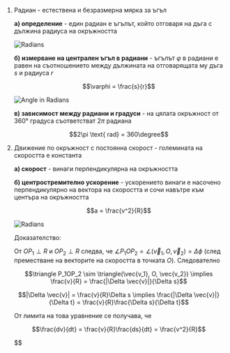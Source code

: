 1. Радиан - естествена и безразмерна мярка за ъгъл
	
	**а) определение** - един радиан е ъгълът, който отговаря на дъга с дължина радиуса на окръжността
	
	![Radians](Radians.svg)
	
	**б) измерване на централен ъгъл в радиани** - ъгълът $\varphi$ в радиани е равен на съотношението между дължината на отговарящата му дъга $s$ и радиуса $r$
	
	$$\varphi = \frac{s}{r}$$
	
	![Angle in Radians](Angle%20in%20Radians.jpg)
	
	**в) зависимост между радиани и градуси** - на цялата окръжност от 360° градуса съответстват $2\pi$ радиана
	
	$$2\pi \text{ rad} = 360\degree$$

2. Движение по окръжност с постоянна скорост - големината на скоростта е константа
	
	**а) скорост** - винаги перпендикулярна на окръжността 
	
	**б) центростремително ускорение** - ускорението винаги е насочено перпендикулярно на вектора на скоростта и сочи навътре към центъра на окръжността
	
	$$a = \frac{v^2}{R}$$
	
	![Radians](Circular%20Motion%20Acceleration.jpg)
	
	Доказателство: 
	
	От $OP_1 \perp R$ и $OP_2 \perp R$ следва, че $\angle P_1OP_2 = \angle(\vec{v}_1, O, \vec{v}_2) = \Delta \phi$ (след преместване на векторите на скоростта в точката $O$). Следователно
	
	$$\triangle P_1OP_2 \sim \triangle(\vec{v_1}, O, \vec{v_2}) \implies \frac{v}{R} = \frac{|\Delta \vec{v}|}{\Delta s}$$
	
	$$|\Delta \vec{v}| = \frac{v}{R}\Delta s \implies \frac{|\Delta \vec{v}|}{\Delta t} = \frac{v}{R}\frac{\Delta s}{\Delta t}$$
	
	От лимита на това уравнение се получава, че
	
	$$\frac{dv}{dt} = \frac{v}{R}\frac{ds}{dt} = \frac{v^2}{R}$$


	
	$$